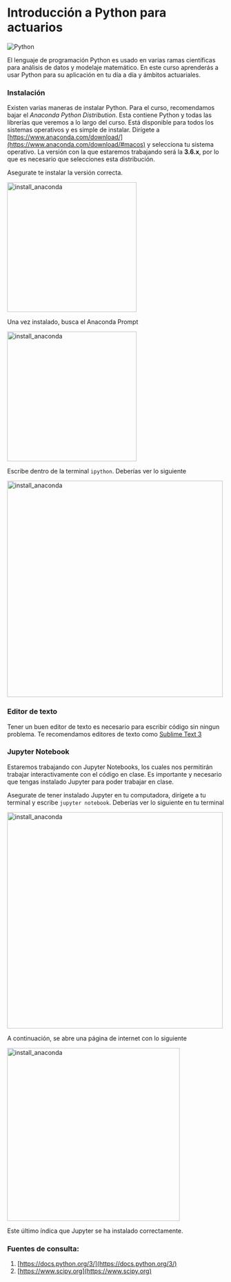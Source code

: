 # Introducción a Python para actuarios

![Python](https://www.python.org/static/community_logos/python-logo-master-v3-TM.png)

El lenguaje de programación Python es usado en varias ramas científicas para análisis de datos y modelaje matemático. En este curso aprenderás a usar Python para su aplicación en tu día a día y ámbitos actuariales.


### Instalación
 Existen varias maneras de instalar Python. Para el curso, recomendamos bajar el *Anaconda Python Distribution*. Esta contiene Python y todas las librerías que veremos a lo largo del curso. Está disponible para todos los sistemas operativos y es simple de instalar. Dirígete a [https://www.anaconda.com/download/](https://www.anaconda.com/download/#macos) y selecciona tu sistema operativo. La versión con la que estaremos trabajando será la **3.6.x**, por lo que es necesario que selecciones esta distribución.

Asegurate te instalar la versión correcta.

<img src="https://i.imgur.com/BhIX58s.png"
     alt="install_anaconda"
     width=300>

Una vez instalado, busca el Anaconda Prompt

<img src="https://i.imgur.com/hJPDKqn.png"
     alt="install_anaconda"
     width=300>
     
Escribe dentro de la terminal `ipython`. Deberías ver lo siguiente

<img src="https://i.imgur.com/dYxGWIa.png"
     alt="install_anaconda"
     width=500>
 
### Editor de texto
Tener un buen editor de texto es necesario para escribir código sin ningun problema. Te recomendamos editores de texto como [Sublime Text 3](https://www.sublimetext.com)

### Jupyter Notebook
Estaremos trabajando con Jupyter Notebooks, los cuales nos permitirán trabajar interactivamente con el código en clase. Es importante y necesario que tengas instalado Jupyter para poder trabajar en clase.

Asegurate de tener instalado Jupyter en tu computadora, dirígete a tu terminal y escribe `jupyter notebook`. Deberías ver lo siguiente en tu terminal

<img src="https://i.imgur.com/s0bzcFU.png"
     alt="install_anaconda"
     width=500>

A continuación, se abre una página de internet con lo siguiente

<img src="https://i.imgur.com/o7jkBSb.png"
     alt="install_anaconda"
     width=400>

Este último índica que Jupyter se ha instalado correctamente.

### Fuentes de consulta:
1. [https://docs.python.org/3/](https://docs.python.org/3/)
2. [https://www.scipy.org](https://www.scipy.org)
